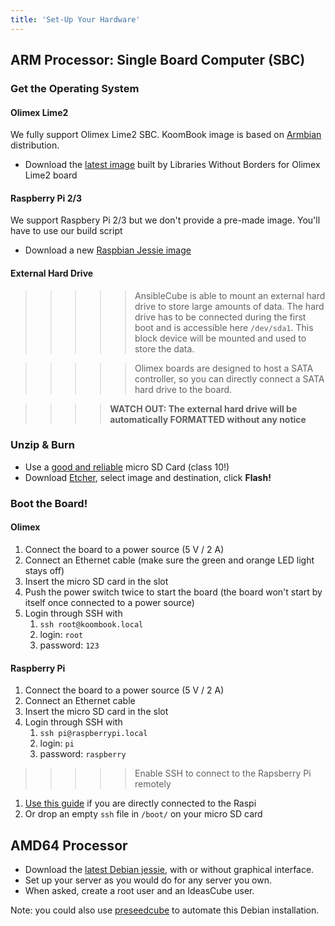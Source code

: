 ```yaml
---
title: 'Set-Up Your Hardware'
---
```


## ARM Processor: Single Board Computer (SBC)

### Get the Operating System

#### Olimex Lime2

We fully support Olimex Lime2 SBC. KoomBook image is based on [Armbian](https://www.armbian.com/) distribution.

* Download the [latest image](http://filer.bsf-intranet.org/KoomBook_DIY_5.41_Lime2_Debian_jessie_next_4.14.21.7z) built by Libraries Without Borders for Olimex Lime2 board

#### Raspberry Pi 2/3
We support Raspbery Pi 2/3 but we don't provide a pre-made image.  You'll have to use our build script

* Download a new [Raspbian Jessie image](https://downloads.raspberrypi.org/raspbian/images/raspbian-2017-07-05/2017-07-05-raspbian-jessie.zip)

#### External Hard Drive

>>>>> AnsibleCube is able to mount an external hard drive to store large amounts of data. The hard drive has to be connected during the first boot and is accessible here `/dev/sda1`. This block device will be mounted and used to store the data.

>>>>> Olimex boards are designed to host a SATA controller, so you can directly connect a SATA hard drive to the board.

>>>> **WATCH OUT: The external hard drive will be automatically FORMATTED without any notice**

### Unzip & Burn

* Use a [good and reliable](https://docs.armbian.com/User-Guide_Getting-Started/#how-to-prepare-a-sd-card) micro SD Card \(class 10!\)
* Download [Etcher](https://etcher.io/), select image and destination, click **Flash!**

### Boot the Board!

#### Olimex

1. Connect the board to a power source (5 V / 2 A)
2. Connect an Ethernet cable (make sure the green and orange LED light stays off)
3. Insert the micro SD card in the slot
4. Push the power switch twice to start the board (the board won't start by itself once connected to a power source)
5. Login through SSH with 
   1. `ssh root@koombook.local`
   2. login: `root` 
   3. password: `123`

#### Raspberry Pi

1. Connect the board to a power source (5 V / 2 A)
2. Connect an Ethernet cable
3. Insert the micro SD card in the slot
4. Login through SSH with 
   1. `ssh pi@raspberrypi.local`
   2. login: `pi`
   3. password: `raspberry`

> > > >>  Enable SSH to connect to the Rapsberry Pi remotely

1. [Use this guide](https://www.raspberrypi.org/documentation/remote-access/ssh/) if you are directly connected to the Raspi
2. Or drop an empty `ssh` file in `/boot/` on your micro SD card

## AMD64 Processor

* Download the [latest Debian jessie](http://cdimage.debian.org/debian-cd/current-live/amd64/iso-hybrid/debian-live-8.5.0-amd64-lxde-desktop.iso), with or without graphical interface.
* Set up your server as you would do for any server you own.
* When asked, create a root user and an IdeasCube user.

Note: you could also use [preseedcube](https://github.com/ideascube/preseedcube) to automate this Debian installation.


